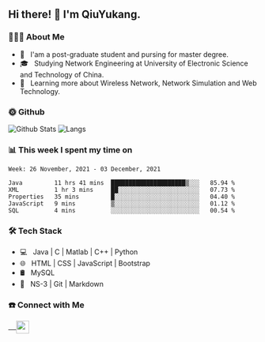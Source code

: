 <h2> Hi there! 👋 I'm QiuYukang.</h2>

<h3> 👨🏻‍💻 About Me </h3>

- 💼 &nbsp; I'am a post-graduate student and pursing for master degree.
- 🎓 &nbsp; Studying Network Engineering at University of Electronic Science and Technology of China.
- 🌱 &nbsp; Learning more about Wireless Network, Network Simulation and Web Technology.

<h3> 🌞 Github</h3>

![Github Stats](https://github-readme-stats-beta-lovat.vercel.app/api?username=QiuYukang&count_private=true&show_icons=true&hide=stars)
![Langs](https://github-readme-stats-beta-lovat.vercel.app/api/top-langs/?username=QiuYukang&count_private=true&layout=compact)

<h3> 📊 This week I spent my time on</h3>

<!--START_SECTION:waka-->
```text
Week: 26 November, 2021 - 03 December, 2021

Java         11 hrs 41 mins  █████████████████████▒░░░   85.94 % 
XML          1 hr 3 mins     ██░░░░░░░░░░░░░░░░░░░░░░░   07.73 % 
Properties   35 mins         █░░░░░░░░░░░░░░░░░░░░░░░░   04.40 % 
JavaScript   9 mins          ▒░░░░░░░░░░░░░░░░░░░░░░░░   01.12 % 
SQL          4 mins          ░░░░░░░░░░░░░░░░░░░░░░░░░   00.54 % 
```
<!--END_SECTION:waka-->

<h3>🛠 Tech Stack</h3>

- 💻 &nbsp; Java | C | Matlab | C++ | Python
- 🌐 &nbsp; HTML | CSS | JavaScript | Bootstrap
- 🛢  &nbsp; MySQL
- 🔧 &nbsp; NS-3 | Git | Markdown

<h3> ☎️ Connect with Me </h3>

<a href="mailto:b612n@qq.com">
   &nbsp;  &nbsp;
  <img align="center" width="26px" src="https://github.com/TheDudeThatCode/TheDudeThatCode/blob/master/Assets/Gmail.svg" />
</a>
